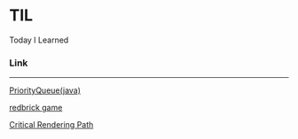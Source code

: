# TIL
Today I Learned

### Link

---

[PriorityQueue(java)](https://github.com/wjdtj9656/TIL/tree/master/%EC%9E%90%EB%B0%94%20PriorityQueue)

[redbrick game](https://wizlab.net/wizapp/72a82228-bf15-5669-8db1-4f70b5d4f2e8)

[Critical Rendering Path](https://kjs-dev.tistory.com/entry/Critical-Rendering-PathCPR)    